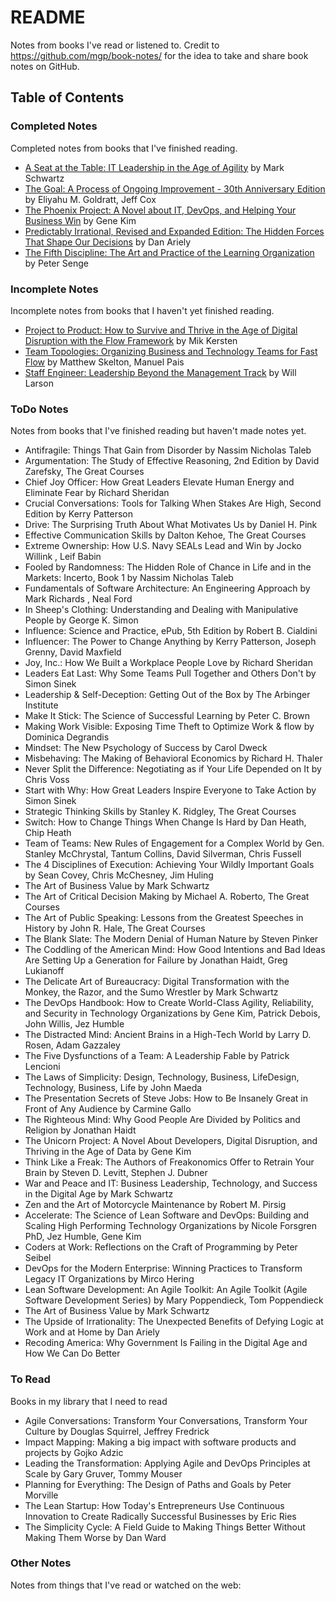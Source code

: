 # README

Notes from books I've read or listened to. Credit to <https://github.com/mgp/book-notes/> for the idea to take and share book notes on GitHub.

## Table of Contents

### Completed Notes

Completed notes from books that I've finished reading.

* [A Seat at the Table: IT Leadership in the Age of Agility](a-seat-at-the-table.md) by Mark Schwartz
* [The Goal: A Process of Ongoing Improvement - 30th Anniversary Edition](the-goal.md) by Eliyahu M. Goldratt, Jeff Cox
* [The Phoenix Project: A Novel about IT, DevOps, and Helping Your Business Win](the-phoenix-project.md) by Gene Kim
* [Predictably Irrational, Revised and Expanded Edition: The Hidden Forces That Shape Our Decisions](predictably-irrational.md) by Dan Ariely
* [The Fifth Discipline: The Art and Practice of the Learning Organization](the-fifth-discipline.md) by Peter Senge

### Incomplete Notes

Incomplete notes from books that I haven't yet finished reading.

* [Project to Product: How to Survive and Thrive in the Age of Digital Disruption with the Flow Framework](project-to-product.md) by Mik Kersten
* [Team Topologies: Organizing Business and Technology Teams for Fast Flow](team-topologies.md) by Matthew Skelton, Manuel Pais
* [Staff Engineer: Leadership Beyond the Management Track](staff-engineer.md) by Will Larson

### ToDo Notes

Notes from books that I've finished reading but haven't made notes yet.

* Antifragile: Things That Gain from Disorder by Nassim Nicholas Taleb
* Argumentation: The Study of Effective Reasoning, 2nd Edition by David Zarefsky, The Great Courses
* Chief Joy Officer: How Great Leaders Elevate Human Energy and Eliminate Fear by Richard Sheridan
* Crucial Conversations: Tools for Talking When Stakes Are High, Second Edition by Kerry Patterson
* Drive: The Surprising Truth About What Motivates Us by Daniel H. Pink
* Effective Communication Skills by Dalton Kehoe, The Great Courses
* Extreme Ownership: How U.S. Navy SEALs Lead and Win by Jocko Willink , Leif Babin
* Fooled by Randomness: The Hidden Role of Chance in Life and in the Markets: Incerto, Book 1 by Nassim Nicholas Taleb
* Fundamentals of Software Architecture: An Engineering Approach by Mark Richards , Neal Ford
* In Sheep's Clothing: Understanding and Dealing with Manipulative People by George K. Simon
* Influence: Science and Practice, ePub, 5th Edition by Robert B. Cialdini
* Influencer: The Power to Change Anything by Kerry Patterson, Joseph Grenny, David Maxfield
* Joy, Inc.: How We Built a Workplace People Love by Richard Sheridan
* Leaders Eat Last: Why Some Teams Pull Together and Others Don't by Simon Sinek
* Leadership & Self-Deception: Getting Out of the Box by The Arbinger Institute
* Make It Stick: The Science of Successful Learning by Peter C. Brown
* Making Work Visible: Exposing Time Theft to Optimize Work & flow by Dominica Degrandis
* Mindset: The New Psychology of Success by Carol Dweck
* Misbehaving: The Making of Behavioral Economics by Richard H. Thaler
* Never Split the Difference: Negotiating as if Your Life Depended on It by Chris Voss
* Start with Why: How Great Leaders Inspire Everyone to Take Action by Simon Sinek
* Strategic Thinking Skills by Stanley K. Ridgley, The Great Courses
* Switch: How to Change Things When Change Is Hard by Dan Heath, Chip Heath
* Team of Teams: New Rules of Engagement for a Complex World by Gen. Stanley McChrystal, Tantum Collins, David Silverman, Chris Fussell
* The 4 Disciplines of Execution: Achieving Your Wildly Important Goals by Sean Covey, Chris McChesney, Jim Huling
* The Art of Business Value by Mark Schwartz
* The Art of Critical Decision Making by Michael A. Roberto, The Great Courses
* The Art of Public Speaking: Lessons from the Greatest Speeches in History by John R. Hale, The Great Courses
* The Blank Slate: The Modern Denial of Human Nature by Steven Pinker
* The Coddling of the American Mind: How Good Intentions and Bad Ideas Are Setting Up a Generation for Failure by Jonathan Haidt, Greg Lukianoff
* The Delicate Art of Bureaucracy: Digital Transformation with the Monkey, the Razor, and the Sumo Wrestler by Mark Schwartz
* The DevOps Handbook: How to Create World-Class Agility, Reliability, and Security in Technology Organizations by Gene Kim, Patrick Debois, John Willis, Jez Humble
* The Distracted Mind: Ancient Brains in a High-Tech World by Larry D. Rosen, Adam Gazzaley
* The Five Dysfunctions of a Team: A Leadership Fable by Patrick Lencioni
* The Laws of Simplicity: Design, Technology, Business, LifeDesign, Technology, Business, Life by John Maeda
* The Presentation Secrets of Steve Jobs: How to Be Insanely Great in Front of Any Audience by Carmine Gallo
* The Righteous Mind: Why Good People Are Divided by Politics and Religion by Jonathan Haidt
* The Unicorn Project: A Novel About Developers, Digital Disruption, and Thriving in the Age of Data by Gene Kim
* Think Like a Freak: The Authors of Freakonomics Offer to Retrain Your Brain by Steven D. Levitt, Stephen J. Dubner
* War and Peace and IT: Business Leadership, Technology, and Success in the Digital Age by Mark Schwartz
* Zen and the Art of Motorcycle Maintenance by Robert M. Pirsig
* Accelerate: The Science of Lean Software and DevOps: Building and Scaling High Performing Technology Organizations by Nicole Forsgren PhD, Jez Humble, Gene Kim
* Coders at Work: Reflections on the Craft of Programming by Peter Seibel
* DevOps for the Modern Enterprise: Winning Practices to Transform Legacy IT Organizations by Mirco Hering
* Lean Software Development: An Agile Toolkit: An Agile Toolkit (Agile Software Development Series) by Mary Poppendieck, Tom Poppendieck
* The Art of Business Value by Mark Schwartz
* The Upside of Irrationality: The Unexpected Benefits of Defying Logic at Work and at Home by Dan Ariely
* Recoding America: Why Government Is Failing in the Digital Age and How We Can Do Better

### To Read

Books in my library that I need to read

* Agile Conversations: Transform Your Conversations, Transform Your Culture by Douglas Squirrel, Jeffrey Fredrick
* Impact Mapping: Making a big impact with software products and projects by Gojko Adzic
* Leading the Transformation: Applying Agile and DevOps Principles at Scale by Gary Gruver, Tommy Mouser
* Planning for Everything: The Design of Paths and Goals by Peter Morville
* The Lean Startup: How Today's Entrepreneurs Use Continuous Innovation to Create Radically Successful Businesses by Eric Ries
* The Simplicity Cycle: A Field Guide to Making Things Better Without Making Them Worse by Dan Ward

### Other Notes

Notes from things that I've read or watched on the web:

